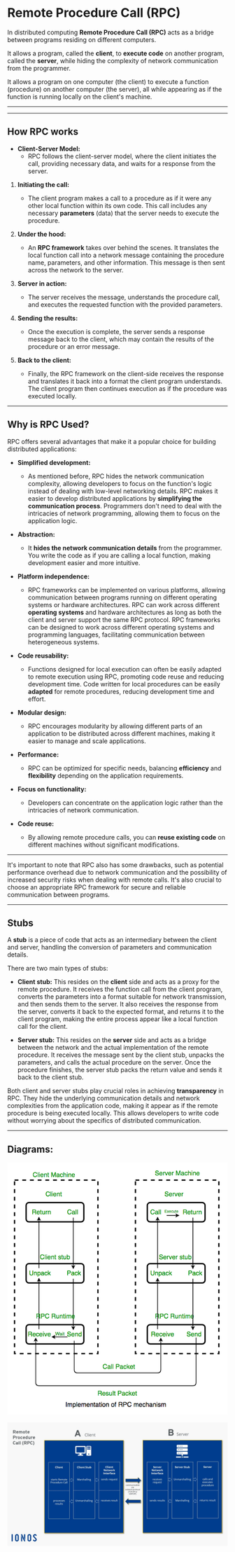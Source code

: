 # Remote Procedure Call (RPC)

In distributed computing **Remote Procedure Call (RPC)** acts as a bridge between programs residing on different computers.

It allows a program, called the **client**, to **execute code** on another program, called the **server**, while hiding the complexity of network communication from the programmer.

It allows a program on one computer (the client) to execute a function (procedure) on another computer (the server), all while appearing as if the function is running locally on the client's machine.

---

---

## How RPC works

- **Client-Server Model:**
  - RPC follows the client-server model, where the client initiates the call, providing necessary data, and waits for a response from the server.

1. **Initiating the call:**

   - The client program makes a call to a procedure as if it were any other local function within its own code. This call includes any necessary **parameters** (data) that the server needs to execute the procedure.

2. **Under the hood:**
   - An **RPC framework** takes over behind the scenes. It translates the local function call into a network message containing the procedure name, parameters, and other information. This message is then sent across the network to the server.
3. **Server in action:**
   - The server receives the message, understands the procedure call, and executes the requested function with the provided parameters.
4. **Sending the results:**
   - Once the execution is complete, the server sends a response message back to the client, which may contain the results of the procedure or an error message.
5. **Back to the client:**
   - Finally, the RPC framework on the client-side receives the response and translates it back into a format the client program understands. The client program then continues execution as if the procedure was executed locally.

---

## Why is RPC Used?

RPC offers several advantages that make it a popular choice for building distributed applications:

- **Simplified development:**

  - As mentioned before, RPC hides the network communication complexity, allowing developers to focus on the function's logic instead of dealing with low-level networking details. RPC makes it easier to develop distributed applications by **simplifying the communication process**. Programmers don't need to deal with the intricacies of network programming, allowing them to focus on the application logic.

- **Abstraction:**
  - It **hides the network communication details** from the programmer. You write the code as if you are calling a local function, making development easier and more intuitive.
- **Platform independence:**
  - RPC frameworks can be implemented on various platforms, allowing communication between programs running on different operating systems or hardware architectures. RPC can work across different **operating systems** and hardware architectures as long as both the client and server support the same RPC protocol. RPC frameworks can be designed to work across different operating systems and programming languages, facilitating communication between heterogeneous systems.
- **Code reusability:**
  - Functions designed for local execution can often be easily adapted to remote execution using RPC, promoting code reuse and reducing development time. Code written for local procedures can be easily **adapted** for remote procedures, reducing development time and effort.
- **Modular design:**
  - RPC encourages modularity by allowing different parts of an application to be distributed across different machines, making it easier to manage and scale applications.
- **Performance:**
  - RPC can be optimized for specific needs, balancing **efficiency** and **flexibility** depending on the application requirements.
- **Focus on functionality:**
  - Developers can concentrate on the application logic rather than the intricacies of network communication.
- **Code reuse:**
  - By allowing remote procedure calls, you can **reuse existing code** on different machines without significant modifications.

---

It's important to note that RPC also has some drawbacks, such as potential performance overhead due to network communication and the possibility of increased security risks when dealing with remote calls. It's also crucial to choose an appropriate RPC framework for secure and reliable communication between programs.

---

## Stubs

A **stub** is a piece of code that acts as an intermediary between the client and server, handling the conversion of parameters and communication details.

There are two main types of stubs:

- **Client stub:** This resides on the **client** side and acts as a proxy for the remote procedure. It receives the function call from the client program, converts the parameters into a format suitable for network transmission, and then sends them to the server. It also receives the response from the server, converts it back to the expected format, and returns it to the client program, making the entire process appear like a local function call for the client.

- **Server stub:** This resides on the **server** side and acts as a bridge between the network and the actual implementation of the remote procedure. It receives the message sent by the client stub, unpacks the parameters, and calls the actual procedure on the server. Once the procedure finishes, the server stub packs the return value and sends it back to the client stub.

Both client and server stubs play crucial roles in achieving **transparency** in RPC. They hide the underlying communication details and network complexities from the application code, making it appear as if the remote procedure is being executed locally. This allows developers to write code without worrying about the specifics of distributed communication.

---

## Diagrams:

![](/images/remote-procedure-call-01.png)

![](/images/remote-procedure-call-02.png)
